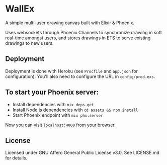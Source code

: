 # WallEx

A simple multi-user drawing canvas built with Elixir & Phoenix.

Uses websockets through Phoenix Channels to synchronize drawing in soft real-time amongst users, and stores drawings in ETS to serve existing drawings to new users.

## Deployment

Deployment is done with Heroku (see `Procfile` and `app.json` for configuration). You'll also need to configure the URL in `config/prod.exs`.

## To start your Phoenix server:

  * Install dependencies with `mix deps.get`
  * Install Node.js dependencies with `cd assets && npm install`
  * Start Phoenix endpoint with `mix phx.server`

Now you can visit [`localhost:4000`](http://localhost:4000) from your browser.

## License

Licensed under GNU Affero General Public License v3.0. See LICENSE.md for details.
